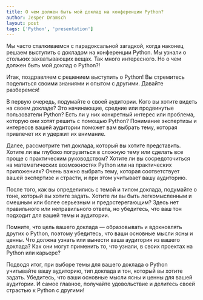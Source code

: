 ```yaml
---
title: О чем должен быть мой доклад на конференции Python?
author: Jesper Dramsch
layout: post
tags: ['Python', 'presentation']
---
```


Мы часто сталкиваемся с парадоксальной загадкой, когда наконец решаем выступить с докладом на конференции Python. Мы узнали о стольких захватывающих вещах. Так много интересного. Но о чем должен быть мой доклад о Python?!

Итак, поздравляем с решением выступить о Python! Вы стремитесь поделиться своими знаниями и опытом с другими. Давайте разберемся!

В первую очередь, подумайте о своей аудитории. Кого вы хотите видеть на своем докладе? Это начинающие, средние или продвинутые пользователи Python? Есть ли у них конкретный интерес или проблема, которую они хотят решить с помощью Python? Понимание экспертизы и интересов вашей аудитории поможет вам выбрать тему, которая привлечет их и удержит их внимание.

Далее, рассмотрите тип доклада, который вы хотите представить. Хотите ли вы глубоко погрузиться в сложную тему или сделать все проще с практическим руководством? Хотите ли вы сосредоточиться на математических возможностях Python или на практических приложениях? Очень важно выбрать тему, которая соответствует вашей экспертизе и страсти, и при этом учитывает вашу аудиторию.

После того, как вы определились с темой и типом доклада, подумайте о тоне, который вы хотите задать. Хотите ли вы быть легкомысленным и смешным или более серьезным и предостерегающим? Здесь нет правильного или неправильного ответа, но убедитесь, что ваш тон подходит для вашей темы и аудитории.

Помните, что цель вашего доклада — образовывать и вдохновлять других о Python, поэтому убедитесь, что ваши основные мысли ясны и ценны. Что должна узнать или вынести ваша аудитория из вашего доклада? Как они могут применить то, что узнали, в своих проектах на Python или карьере?

Подводя итог, при выборе темы для вашего доклада о Python учитывайте вашу аудиторию, тип доклада и тон, который вы хотите задать. Убедитесь, что ваши основные мысли ясны и ценны для вашей аудитории. И самое главное, получайте удовольствие и делитесь своей страстью к Python с другими!
